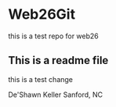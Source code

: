 # Web26Git
this is a test repo for web26

## This is a readme file
this is a test change


De'Shawn Keller Sanford, NC